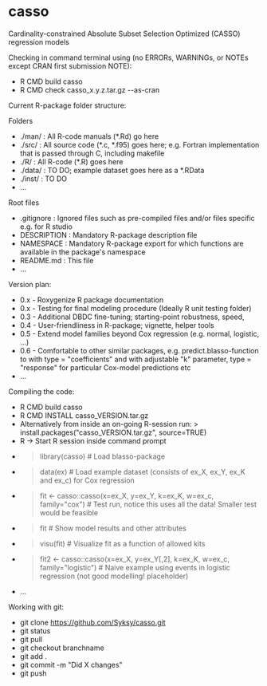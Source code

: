 # casso
Cardinality-constrained Absolute Subset Selection Optimized (CASSO) regression models

Checking in command terminal using (no ERRORs, WARNINGs, or NOTEs except CRAN first submission NOTE):
* R CMD build casso
* R CMD check casso_x.y.z.tar.gz --as-cran

Current R-package folder structure:

Folders

* ./man/  : All R-code manuals (\*.Rd) go here
* ./src/  : All source code (\*.c, \*.f95) goes here; e.g. Fortran implementation that is passed through C, including makefile
* ./R/    : All R-code (\*.R) goes here
* ./data/ : TO DO; example dataset goes here as a \*.RData
* ./inst/ : TO DO
* ...

Root files
* .gitignore  : Ignored files such as pre-compiled files and/or files specific e.g. for R studio
* DESCRIPTION : Mandatory R-package description file
* NAMESPACE   : Mandatory R-package export for which functions are available in the package's namespace
* README.md   : This file
* ...

Version plan:
* 0.x - Roxygenize R package documentation
* 0.x - Testing for final modeling procedure (Ideally R unit testing folder)
* 0.3 - Additional DBDC fine-tuning; starting-point robustness, speed, 
* 0.4 - User-friendliness in R-package; vignette, helper tools
* 0.5 - Extend model families beyond Cox regression (e.g. normal, logistic, ...)
* 0.6 - Comfortable to other similar packages, e.g. predict.blasso-function to with type = "coefficients" and with adjustable "k" parameter, type = "response" for particular Cox-model predictions etc
* ...

Compiling the code:
* R CMD build casso
* R CMD INSTALL casso_VERSION.tar.gz
* Alternatively from inside an on-going R-session run: > install.packages("casso_VERSION.tar.gz", source=TRUE)
* R -> Start R session inside command prompt
* > library(casso) # Load blasso-package
* > data(ex) # Load example dataset (consists of ex_X, ex_Y, ex_K and ex_c) for Cox regression
* > fit <- casso::casso(x=ex_X, y=ex_Y, k=ex_K, w=ex_c, family="cox") # Test run, notice this uses all the data! Smaller test would be feasible
* > fit # Show model results and other attributes
* > visu(fit) # Visualize fit as a function of allowed kits
* > fit2 <- casso::casso(x=ex_X, y=ex_Y[,2], k=ex_K, w=ex_c, family="logistic") # Naive example using events in logistic regression (not good modelling! placeholder)
* ...

Working with git:
* git clone https://github.com/Syksy/casso.git
* git status
* git pull
* git checkout branchname
* git add .
* git commit -m "Did X changes"
* git push
